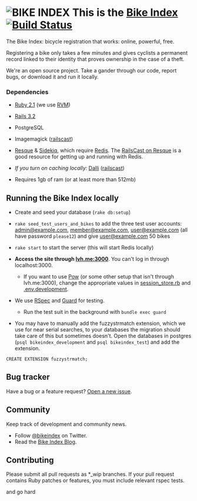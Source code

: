 # ![BIKE INDEX](https://github.com/bikeindex/bike_index/blob/master/bike_index.png?raw=true) This is the [Bike Index](https://www.bikeindex.org) [![Build Status](https://secure.travis-ci.org/bikeindex/bike_index.png)](http://travis-ci.org/bikeindex/bike_index)

The Bike Index: bicycle registration that works: online, powerful, free.

Registering a bike only takes a few minutes and gives cyclists a permanent record linked to their identity that proves ownership in the case of a theft.

We're an open source project. Take a gander through our code, report bugs, or download it and run it locally.

### Dependencies

- [Ruby 2.1](http://www.ruby-lang.org/en/) (we use [RVM](https://rvm.io/))

- [Rails 3.2](http://rubyonrails.org/)

- PostgreSQL

- Imagemagick ([railscast](http://railscasts.com/episodes/374-image-manipulation?view=asciicast))

- [Resque](https://github.com/resque/resque) & [Sidekiq](https://github.com/mperham/sidekiq), which require [Redis](http://redis.io/). The [RailsCast on Resque](http://railscasts.com/episodes/271-resque?view=asciicast) is a good resource for getting up and running with Redis.

- *If you turn on caching locally:* [Dalli](https://github.com/mperham/dalli) ([railscast](http://railscasts.com/episodes/380-memcached-dalli?view=asciicast))

- Requires 1gb of ram (or at least more than 512mb)


## Running the Bike Index locally

- Create and seed your database (`rake db:setup`)

- `rake seed_test_users_and_bikes` to add the three test user accounts: admin@example.com, member@example.com, user@example.com (all have password `please12`) and give user@example.com 50 bikes

- `rake start` to start the server (this will start Redis locally)

- **Access the site through [lvh.me:3000](http://lvh.me:3000)**. You can't log in through localhost:3000.

  - If you want to use [Pow](http://pow.cx/) (or some other setup that isn't through lvh.me:3000), change the appropriate values in [session_store.rb](config/initializers/session_store.rb) and [.env.development](.env.development).
 
  

- We use [RSpec](https://github.com/rspec/rspec) and [Guard](https://github.com/guard/guard) for testing. 
    
    - Run the test suit in the background with `bundle exec guard`

- You may have to manually add the fuzzystrmatch extension, which we use for near serial searches, to your databases the migration should take care of this but sometimes doesn't. Open the databases in postgres (`psql bikeindex_development` and `psql bikeindex_test`) and add the extension.
    
```
CREATE EXTENSION fuzzystrmatch;
```


## Bug tracker

Have a bug or a feature request? [Open a new issue](https://github.com/bikeindex/bike_index/issues).


## Community

Keep track of development and community news.

- Follow [@bikeindex](http://twitter.com/bikeindex) on Twitter.
- Read the [Bike Index Blog](https://bikeindex.org/blog).

## Contributing

Please submit all pull requests as *_wip branches. If your pull request contains Ruby patches or features, you must include relevant rspec tests.



and go hard